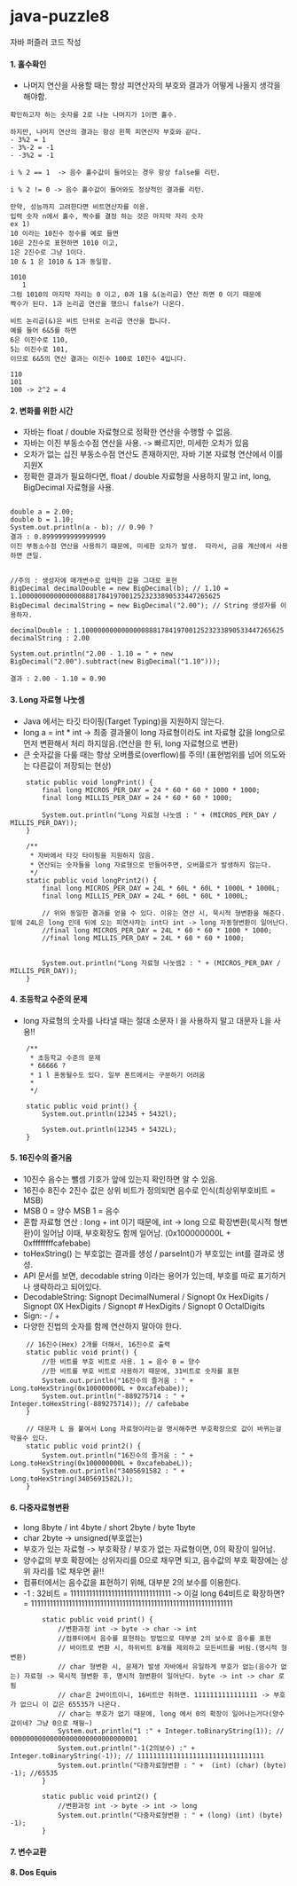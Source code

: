 # java-puzzle8
자바 퍼즐러 코드 작성


#### 1. 홀수확인

- 나머지 연산을 사용할 때는 항상 피연산자의 부호와 결과가 어떻게 나올지 생각을 해야함.
```
확인하고자 하는 숫자를 2로 나눈 나머지가 1이면 홀수.

하지만, 나머지 연산의 결과는 항상 왼쪽 피연산자 부호와 같다.
- 3%2 = 1
- 3%-2 = -1
- -3%2 = -1

i % 2 == 1  -> 음수 홀수값이 들어오는 경우 항상 false를 리턴.

i % 2 != 0 -> 음수 홀수값이 들어와도 정상적인 결과를 리턴.

만약, 성능까지 고려한다면 비트연산자를 이용.
입력 숫자 n에서 홀수, 짝수를 결정 하는 것은 마지막 자리 숫자
ex 1)
10 이라는 10진수 정수를 예로 들면
10은 2진수로 표현하면 1010 이고,
1은 2진수로 그냥 1이다.
10 & 1 은 1010 & 1과 동일함.

1010
   1
그럼 1010의 마지막 자리는 0 이고, 0과 1을 &(논리곱) 연산 하면 0 이기 때문에
짝수가 된다. 1과 논리곱 연산을 했으니 false가 나온다.

비트 논리곱(&)은 비트 단위로 논리곱 연산을 합니다. 
예를 들어 6&5를 하면 
6은 이진수로 110, 
5는 이진수로 101, 
이므로 6&5의 연산 결과는 이진수 100로 10진수 4입니다.

110
101
100 -> 2^2 = 4
```

#### 2. 변화를 위한 시간

- 자바는 float / double 자료형으로 정확한 연산을 수행할 수 없음.
- 자바는 이진 부동소수점 연산을 사용. -> 빠르지만, 미세한 오차가 있음
- 오차가 없는 십진 부동소수점 연산도 존재하지만, 자바 기본 자료형 연산에서 이를 지원X
- 정확한 결과가 필요하다면, float / double 자료형을 사용하지 말고 int, long, BigDecimal 자료형을 사용. 
```

double a = 2.00;
double b = 1.10;
System.out.println(a - b); // 0.90 ?
결과 : 0.8999999999999999 
이진 부동소수점 연산을 사용하기 떄문에, 미세한 오차가 발생.  따라서, 금융 계산에서 사용하면 큰일.


//주의 : 생성자에 매개변수로 입력한 값을 그대로 표현
BigDecimal decimalDouble = new BigDecimal(b); // 1.10 = 1.100000000000000088817841970012523233890533447265625
BigDecimal decimalString = new BigDecimal("2.00"); // String 생성자를 이용하자.

decimalDouble : 1.100000000000000088817841970012523233890533447265625
decimalString : 2.00

System.out.println("2.00 - 1.10 = " + new BigDecimal("2.00").subtract(new BigDecimal("1.10")));

결과 : 2.00 - 1.10 = 0.90
```


#### 3. Long 자료형 나눗셈

- Java 에서는 타깃 타이핑(Target Typing)을 지원하지 않는다.
- long a = int * int -> 최종 결과물이 long 자료형이라도 int 자료형 값을 long으로 먼저 변환해서 처리 하지않음.(연산을 한 뒤, long 자료형으로 변환)
- 큰 숫자값을 다룰 때는 항상 오버플로(overflow)를 주의! (표현범위를 넘어 의도와는 다른값이 저장되는 현상)


```
    static public void longPrint() {
        final long MICROS_PER_DAY = 24 * 60 * 60 * 1000 * 1000;
        final long MILLIS_PER_DAY = 24 * 60 * 60 * 1000;

        System.out.println("Long 자료형 나눗셈 : " + (MICROS_PER_DAY / MILLIS_PER_DAY));
    }

    /**
     * 자바에서 타깃 타이핑을 지원하지 않음.
     * 연산되는 숫자들을 long 자료형으로 만들어주면, 오버플로가 발생하지 않는다.
     */
    static public void longPrint2() {
        final long MICROS_PER_DAY = 24L * 60L * 60L * 1000L * 1000L;
        final long MILLIS_PER_DAY = 24L * 60L * 60L * 1000L;

        // 위와 동일한 결과를 얻을 수 있다. 이유는 연산 시, 묵시적 형변환을 해준다. 밑에 24L은 long 인데 뒤에 오는 피연사자는 int다 int -> long 자동형변환이 일어난다.
        //final long MICROS_PER_DAY = 24L * 60 * 60 * 1000 * 1000;
        //final long MILLIS_PER_DAY = 24L * 60 * 60 * 1000;


        System.out.println("Long 자료형 나눗셈2 : " + (MICROS_PER_DAY / MILLIS_PER_DAY));
    }
```


#### 4. 초등학교 수준의 문제

- long 자료형의 숫자를 나타낼 때는 절대 소문자 l 을 사용하지 말고 대문자 L을 사용!!

```
    /**
     * 초등학교 수준의 문제
     * 66666 ?
     * 1 l 혼동될수도 있다. 일부 폰트에서는 구분하기 어려움
     *
     */

    static public void print() {
        System.out.println(12345 + 5432l);

        System.out.println(12345 + 5432L);
    }
```

#### 5. 16진수의 즐거움

- 10진수 음수는 뺄셈 기호가 앞에 있는지 확인하면 알 수 있음.
- 16진수 8진수 2진수 값은 상위 비트가 정의되면 음수로 인식(최상위부호비트 = MSB)
- MSB 0 = 양수 MSB 1 = 음수
- 혼합 자료형 연산 : long + int 이기 때문에, int -> long 으로 확장변환(묵시적 형변환)이 일어남 이때, 부호확장도 함께 일어남. (0x100000000L + 0xffffffffcafebabe)
- toHexString() 는 부호없는 결과를 생성 / parseInt()가 부호있는 int를 결과로 생성.
- API 문서를 보면, decodable string 이라는 용어가 있는데, 부호를 따로 표기하거나 생략하라고 되어있다.
- DecodableString: Signopt DecimalNumeral / Signopt 0x HexDigits / Signopt 0X HexDigits / Signopt # HexDigits / Signopt 0 OctalDigits
- Sign: - / +
- 다양한 진법의 숫자를 함께 연산하지 말아야 한다.

```
    // 16진수(Hex) 2개를 더해서, 16진수로 출력
    static public void print() {
        //한 비트를 부호 비트로 사용. 1 = 음수 0 = 양수
        //한 비트를 부호 비트로 사용하기 때문에, 31비트로 숫자를 표현
        System.out.println("16진수의 즐거움 : " + Long.toHexString(0x100000000L + 0xcafebabe));
        System.out.println("-889275714 : " + Integer.toHexString(-889275714)); // cafebabe
    }

    // 대문자 L 을 붙여서 Long 자료형이라는걸 명시해주면 부호확장으로 값이 바뀌는걸 막을수 있다.
    static public void print2() {
        System.out.println("16진수의 즐거움 : " + Long.toHexString(0x100000000L + 0xcafebabeL));
        System.out.println("3405691582 : " + Long.toHexString(3405691582L));
    }
```

#### 6. 다중자료형변환

- long 8byte / int 4byte / short 2byte / byte 1byte
- char 2byte -> unsigned(부호없는)
- 부호가 있는 자료형 -> 부호확장 / 부호가 없는 자료형이면, 0의 확장이 일어남.
- 양수값의 부호 확장에는 상위자리를 0으로 채우면 되고, 음수값의 부호 확장에는 상위 자리를 1로 채우면 끝!!
- 컴퓨터에서는 음수값을 표현하기 위해, 대부분 2의 보수를 이용한다.
- -1 : 32비트 = 11111111111111111111111111111111  -> 이걸 long 64비트로 확장하면? = 1111111111111111111111111111111111111111111111111111111111111111

```
        static public void print() {
            //변환과정 int -> byte -> char -> int
            //컴퓨터에서 음수를 표현하는 방법으로 대부분 2의 보수로 음수를 표현
            // 바이트로 변환 시, 하위비트 8개를 제외하고 모든비트를 버림.(명시적 형변환)
            // char 형변환 시, 문제가 발생 자바에서 유일하게 부호가 없는(음수가 없는) 자료형 -> 묵시적 형변환 후, 명시적 형변환이 일어난다. byte -> int -> char 로 됨
            // char은 2바이트이니, 16비트만 취하면. 1111111111111111 -> 부호가 없으니 이 값은 65535가 나온다.
            // char는 부호가 없기 때문에, long 에서 0의 확장이 일어나는거다(양수값이네? 그냥 0으로 채웡~)
            System.out.println("1 :" + Integer.toBinaryString(1)); // 00000000000000000000000000000001
            System.out.println("-1(2의보수) :" + Integer.toBinaryString(-1)); // 11111111111111111111111111111111
            System.out.println("다중자료형변환 : " +  (int) (char) (byte) -1); //65535
        }
    
        static public void print2() {
            //변환과정 int -> byte -> int -> long
            System.out.println("다중자료형변환 : " + (long) (int) (byte) -1);
        }
```


#### 7. 변수교환


#### 8. Dos Equis